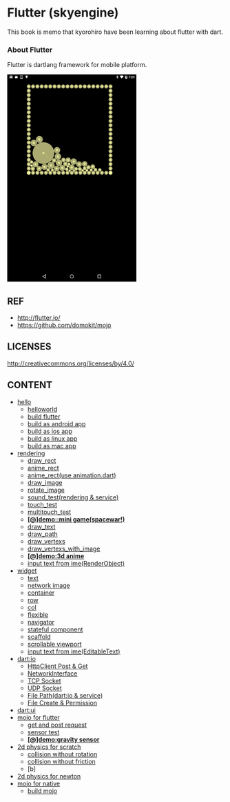 # Flutter (skyengine)

This book is memo that kyorohiro have been learning about flutter with dart. 

### About Flutter

Flutter is dartlang framework for mobile platform.

![](doc/screen.png)


## REF
* http://flutter.io/
* https://github.com/domokit/mojo

## LICENSES
http://creativecommons.org/licenses/by/4.0/

## CONTENT
* [hello](doc/hello/README.md)
  * [helloworld](hello/doc/README.md)
  * [build flutter](build_flutter/README.md)
  * [build as android app](build_android/README.md)
  * [build as ios app](build_ios/README.md)
  * [build as linux app](build_linux/README.md)
  * [build as mac app](build_linux/README.md)
* [rendering](doc/rendering/README.md)
  * [draw_rect](draw_rect/doc/README.md)
  * [anime_rect](anime_rect/doc/README.md)
  * [anime_rect(use animation.dart)](anime_rect_1/doc/README.md)
  * [draw_image](draw_image/doc/README.md)
  * [rotate_image](rotate_image/doc/README.md)
  * [sound_test(rendering & service)](sound_test/doc/README.md)
  * [touch_test](touch_event/doc/README.md)
  * [multitouch_test](multitouch_event/doc/README.md)
  * [**[@]demo::mini game(spacewar!)**](spacewar/doc/README.md)
  * [draw_text](draw_text/doc/README.md)
  * [draw_path](draw_path/doc/README.md)
  * [draw_vertexs](draw_vertices/doc/README.md)
  * [draw_vertexs_with_image](draw_vertices_1/doc/README.md)
  * [**[@]demo:3d anime**](draw_vertices_demo/doc/README.md)
  * [input text from ime(RenderObject)](edit_text_1/doc/README.md)
* [widget](doc/widgets/README.md)
  * [text](widget_text/doc/README.md)
  * [network image](widget_networkimage/doc/README.md)
  * [container](widget_container/doc/README.md)
  * [row](widget_row/doc/README.md)
  * [col](widget_col/doc/README.md)
  * [flexible](widget_flexible/doc/README.md)
  * [navigator](widget_navigator/doc/README.md)
  * [stateful component](widget_stateful/doc/README.md)
  * [scaffold](widget_scaffold/doc/README.md)
  * [scrollable viewport](widget_scrollableviewport/doc/README.md)
  * [input text from ime(EditableText)](edit_text/doc/README.md)
* [dart:io](doc/dartio/README.md)
  * [HttpClient Post & Get](dartio_test/doc/README.md)
  * [NetworkInterface](dartio_networkinterface/doc/README.md)
  * [TCP Socket](dartio_tcp/doc/README.md)
  * [UDP Socket](dartio_udp/doc/README.md)
  * [File Path(dart:io & service)](dartio_service_path/doc/README.md)
  * [File Create & Permission](dartio_file/doc/README.md)
* [dart:ui](doc/dartui/README.md)
* [mojo for flutter](doc/mojo/README.md)
  * [get and post request](mojo_urlRequest/doc/README.md)
  * [sensor test](mojo_sensor/doc/README.md)
  * [**[@]demo:gravity sensor**](mojo_sensor_demo/doc/README.md)
* [2d physics for scratch](doc/physics2d/README.md)
  * [collision without rotation](ph_2d_boun_no_rot/doc/README.md)
  * [collision without friction](ph_2d_boun_no_friction/doc/README.md)
  * [b]
* [2d physics for newton](doc/physics2d_newton/README.md)
* [mojo for native](doc/mojo_native/README.md)
  * [build mojo](mojo_na_install/README.md)
